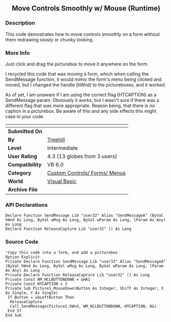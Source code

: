 ﻿<div align="center">

## Move Controls Smoothly w/ Mouse \(Runtime\)


</div>

### Description

This code demostrates how to move controls smoothly on a form without them redrawing slowly or chunky looking.
 
### More Info
 
Just click and drag the picturebox to move it anywhere on the form.

I recycled this code that was moving a form, which when calling the SendMessage function, it would mimic the form's menu being clicked and moved, but I changed the handle (hWnd) to the pictureboxes, and it worked.

As of yet, I am unaware if I am using the correct flag (HTCAPTION) as a SendMessage param. Obviously it works, but I wasn't sure if there was a different flag that was more appropriate. Reason being, that there is no caption in a picturebox. Be aware of this and any side effects this might case in your code.


<span>             |<span>
---                |---
**Submitted On**   |
**By**             |[Treehill](https://github.com/Planet-Source-Code/PSCIndex/blob/master/ByAuthor/treehill.md)
**Level**          |Intermediate
**User Rating**    |4.3 (13 globes from 3 users)
**Compatibility**  |VB 6\.0
**Category**       |[Custom Controls/ Forms/  Menus](https://github.com/Planet-Source-Code/PSCIndex/blob/master/ByCategory/custom-controls-forms-menus__1-4.md)
**World**          |[Visual Basic](https://github.com/Planet-Source-Code/PSCIndex/blob/master/ByWorld/visual-basic.md)
**Archive File**   |[](https://github.com/Planet-Source-Code/treehill-move-controls-smoothly-w-mouse-runtime__1-64086/archive/master.zip)

### API Declarations

```
Declare Function SendMessage Lib "user32" Alias "SendMessageA" (ByVal hWnd As Long, ByVal wMsg As Long, ByVal wParam As Long, lParam As Any) As Long
Declare Function ReleaseCapture Lib "user32" () As Long
```


### Source Code

```
'Copy this code into a form, and add a picturebox
Option Explicit
Private Declare Function SendMessage Lib "user32" Alias "SendMessageA" (ByVal hWnd As Long, ByVal wMsg As Long, ByVal wParam As Long, lParam As Any) As Long
Private Declare Function ReleaseCapture Lib "user32" () As Long
Private Const WM_NCLBUTTONDOWN = &HA1
Private Const HTCAPTION = 2
Private Sub Picture1_MouseDown(Button As Integer, Shift As Integer, X As Single, Y As Single)
 If Button = vbLeftButton Then
  ReleaseCapture
  Call SendMessage(Picture1.hWnd, WM_NCLBUTTONDOWN, HTCAPTION, 0&)
 End If
End Sub
```

